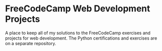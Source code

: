 # FreeCodeCamp Web Development Projects

A place to keep all of my solutions to the FreeCodeCamp exercises and projects for web development. The Python certifications and exercises are on a separate repository.
